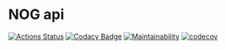 # NOG api
[![Actions Status](https://github.com/gaugau3000/nog_api/workflows/Nog%20Api%20Ci/badge.svg)](https://github.com/gaugau3000/nog_api/actions)
[![Codacy Badge](https://app.codacy.com/project/badge/Grade/5d0e1fe15c6f451596fa9c3cde1de295)](https://www.codacy.com/manual/gaugau3000/nog_api?utm_source=github.com&amp;utm_medium=referral&amp;utm_content=gaugau3000/nog_api&amp;utm_campaign=Badge_Grade)
[![Maintainability](https://api.codeclimate.com/v1/badges/576e858a15584c67614d/maintainability)](https://codeclimate.com/github/gaugau3000/nog_api/maintainability)
[![codecov](https://codecov.io/gh/gaugau3000/nog_api/branch/develop/graph/badge.svg)](https://codecov.io/gh/gaugau3000/nog_api)